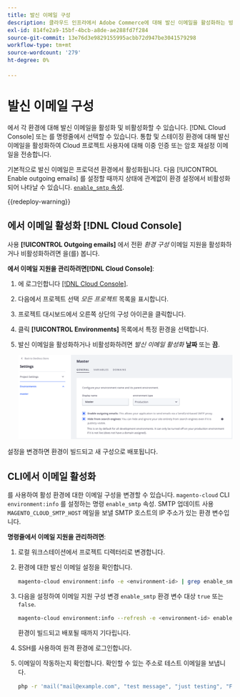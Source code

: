 ```yaml
---
title: 발신 이메일 구성
description: 클라우드 인프라에서 Adobe Commerce에 대해 발신 이메일을 활성화하는 방법을 알아봅니다.
exl-id: 814fe2a9-15bf-4bcb-a8de-ae288fd7f284
source-git-commit: 13e76d3e9829155995acbb72d947be3041579298
workflow-type: tm+mt
source-wordcount: '279'
ht-degree: 0%

---
```


# 발신 이메일 구성

에서 각 환경에 대해 발신 이메일을 활성화 및 비활성화할 수 있습니다. [!DNL Cloud Console] 또는 를 명령줄에서 선택할 수 있습니다. 통합 및 스테이징 환경에 대해 발신 이메일을 활성화하여 Cloud 프로젝트 사용자에 대해 이중 인증 또는 암호 재설정 이메일을 전송합니다.

기본적으로 발신 이메일은 프로덕션 환경에서 활성화됩니다. 다음 [!UICONTROL Enable outgoing emails] 를 설정할 때까지 상태에 관계없이 환경 설정에서 비활성화되어 나타날 수 있습니다. [`enable_smtp` 속성](#enable-emails-in-the-cli).

{{redeploy-warning}}

## 에서 이메일 활성화 [!DNL Cloud Console]

사용 **[!UICONTROL Outgoing emails]** 에서 전환 _환경 구성_ 이메일 지원을 활성화하거나 비활성화하려면 을(를) 봅니다.

**에서 이메일 지원을 관리하려면[!DNL Cloud Console]**:

1. 에 로그인합니다 [[!DNL Cloud Console]](https://console.adobecommerce.com).
1. 다음에서 프로젝트 선택 _모든 프로젝트_ 목록을 표시합니다.
1. 프로젝트 대시보드에서 오른쪽 상단의 구성 아이콘을 클릭합니다.
1. 클릭 **[!UICONTROL Environments]** 목록에서 특정 환경을 선택합니다.
1. 발신 이메일을 활성화하거나 비활성화하려면 _발신 이메일 활성화_ **날짜** 또는 **끔**.

   ![발신 이메일 구성 활성화](../../assets/outgoing-emails.png)

설정을 변경하면 환경이 빌드되고 새 구성으로 배포됩니다.

## CLI에서 이메일 활성화

를 사용하여 활성 환경에 대한 이메일 구성을 변경할 수 있습니다. `magento-cloud` CLI `environment:info` 를 설정하는 명령 `enable_smtp` 속성. SMTP 업데이트 사용 `MAGENTO_CLOUD_SMTP_HOST` 메일을 보낼 SMTP 호스트의 IP 주소가 있는 환경 변수입니다.

**명령줄에서 이메일 지원을 관리하려면**:

1. 로컬 워크스테이션에서 프로젝트 디렉터리로 변경합니다.

1. 환경에 대한 발신 이메일 설정을 확인합니다.

   ```bash
   magento-cloud environment:info -e <environment-id> | grep enable_smtp
   ```

1. 다음을 설정하여 이메일 지원 구성 변경 `enable_smtp` 환경 변수 대상 `true` 또는 `false`.

   ```bash
   magento-cloud environment:info --refresh -e <environment-id> enable_smtp true
   ```

   환경이 빌드되고 배포될 때까지 기다립니다.

1. SSH를 사용하여 원격 환경에 로그인합니다.

1. 이메일이 작동하는지 확인합니다. 확인할 수 있는 주소로 테스트 이메일을 보냅니다.

   ```bash
   php -r 'mail("mail@example.com", "test message", "just testing", "From: tester@example.com");'
   ```
